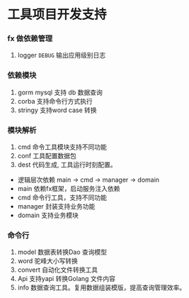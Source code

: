 # 工具项目开发支持

### fx 做依赖管理
1. logger ```DEBUG``` 输出应用级别日志

### 依赖模块
1. gorm mysql 支持 db 数据查询
2. corba 支持命令行方式执行 
3. stringy 支持word case 转换

### 模块解析
1. cmd 命令工具模块支持不同功能
2. conf 工具配置数据包
3. dest 代码生成, 工具运行时刻配置。


- 逻辑层次依赖 main -> cmd -> manager -> domain
- main 依赖fx框架，启动服务注入依赖
- cmd 命令行工具，支持不同功能
- manager 封装支持业务功能
- domain 支持业务模块

### 命令行
1. model 数据表转换Dao 查询模型
2. word 驼峰大小写转换
3. convert 自动化文件转换工具
4. Api 支持yapi 转换Golang 文件内容
5. info 数据查询工具。复用数据组装模版，提高查询管理效率。